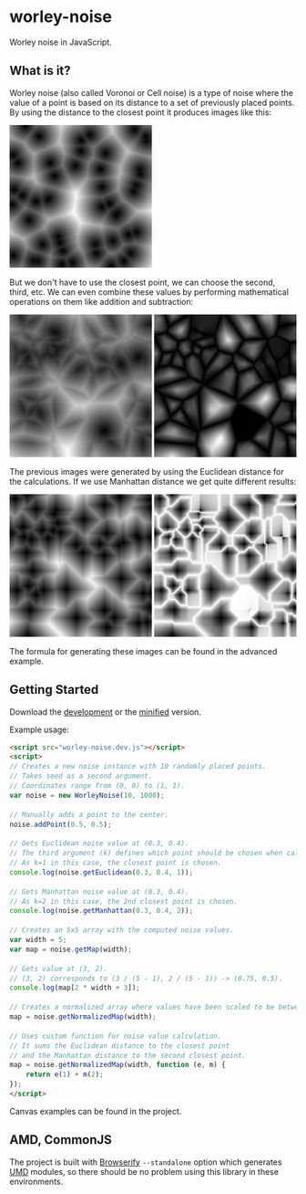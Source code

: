 # worley-noise

Worley noise in JavaScript.

## What is it?
Worley noise (also called Voronoi or Cell noise) is a type of noise where the value of a point is based on its distance to a set of previously placed points. By using the distance to the closest point it produces images like this:

![](img/e1.png)

But we don't have to use the closest point, we can choose the second, third, etc. We can even combine these values by performing mathematical operations on them like addition and subtraction:

![](img/e2.png) ![](img/e3.png)

The previous images were generated by using the Euclidean distance for the calculations. If we use Manhattan distance we get quite different results:

![](img/m1.png) ![](img/m2.png)

The formula for generating these images can be found in the advanced example.

## Getting Started
Download the [development][max] or the [minified][min] version.

[max]: https://raw.githubusercontent.com/zsoltc/worley-noise/master/bin/worley-noise.dev.js
[min]: https://raw.githubusercontent.com/zsoltc/worley-noise/master/bin/worley-noise.min.js

Example usage:

```html
<script src="worley-noise.dev.js"></script>
<script>
// Creates a new noise instance with 10 randomly placed points.
// Takes seed as a second argument.
// Coordinates range from (0, 0) to (1, 1).
var noise = new WorleyNoise(10, 1000);

// Manually adds a point to the center.
noise.addPoint(0.5, 0.5);

// Gets Euclidean noise value at (0.3, 0.4).
// The third argument (k) defines which point should be chosen when calculating the distance.
// As k=1 in this case, the closest point is chosen.
console.log(noise.getEuclidean(0.3, 0.4, 1));

// Gets Manhattan noise value at (0.3, 0.4).
// As k=2 in this case, the 2nd closest point is chosen.
console.log(noise.getManhattan(0.3, 0.4, 2));

// Creates an 5x5 array with the computed noise values.
var width = 5;
var map = noise.getMap(width);

// Gets value at (3, 2).
// (3, 2) corresponds to (3 / (5 - 1), 2 / (5 - 1)) -> (0.75, 0.5).
console.log(map[2 * width + 3]);

// Creates a normalized array where values have been scaled to be between 0 and 1.
map = noise.getNormalizedMap(width);

// Uses custom function for noise value calculation.
// It sums the Euclidean distance to the closest point
// and the Manhattan distance to the second closest point.
map = noise.getNormalizedMap(width, function (e, m) {
    return e(1) + m(2);
});
</script>
```
Canvas examples can be found in the project.

## AMD, CommonJS
The project is built with [Browserify](http://browserify.org) `--standalone` option which generates [UMD](http://davidbcalhoun.com/2014/what-is-amd-commonjs-and-umd/) modules, so there should be no problem using this library in these environments.
